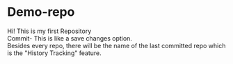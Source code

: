 # Demo-repo
Hi! This is my first Repository
<br>
Commit- This is like a save changes option.
<br>
Besides every repo, there will be the name of the last committed repo which is the "History Tracking" feature.
